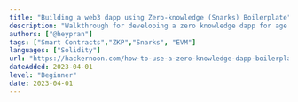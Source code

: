 ```yaml
---
title: "Building a web3 dapp using Zero-knowledge (Snarks) Boilerplate"
description: "Walkthrough for developing a zero knowledge dapp for age verification."
authors: ["@heypran"]
tags: ["Smart Contracts","ZKP","Snarks", "EVM"]
languages: ["Solidity"]
url: "https://hackernoon.com/how-to-use-a-zero-knowledge-dapp-boilerplate"
dateAdded: 2023-04-01
level: "Beginner"
date: 2023-04-01
---
```

